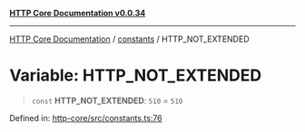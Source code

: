 [**HTTP Core Documentation v0.0.34**](../../README.md)

***

[HTTP Core Documentation](../../modules.md) / [constants](../README.md) / HTTP\_NOT\_EXTENDED

# Variable: HTTP\_NOT\_EXTENDED

> `const` **HTTP\_NOT\_EXTENDED**: `510` = `510`

Defined in: [http-core/src/constants.ts:76](https://github.com/stonemjs/http-core/blob/31e23030575a56f9e3df3cf0d1fec6cbcbb56275/src/constants.ts#L76)
